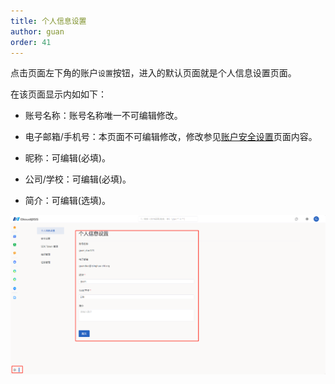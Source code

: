```yaml
---
title: 个人信息设置
author: guan
order: 41
---
```


点击页面左下角的账户`设置`按钮，进入的默认页面就是个人信息设置页面。

在该页面显示内如如下：

+ 账号名称：账号名称唯一不可编辑修改。

+ 电子邮箱/手机号：本页面不可编辑修改，修改参见[账户安全设置](../security/index.md)页面内容。

+ 昵称：可编辑(必填)。

+ 公司/学校：可编辑(必填)。

+ 简介：可编辑(选填)。


![个人信息页面](./个人信息.png "个人信息页面")